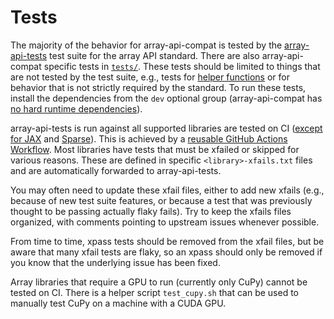 # Tests

The majority of the behavior for array-api-compat is tested by the
[array-api-tests](https://github.com/data-apis/array-api-tests) test suite for
the array API standard. There are also array-api-compat specific tests in
[`tests/`](https://github.com/data-apis/array-api-compat/tree/main/tests).
These tests should be limited to things that are not tested by the test suite,
e.g., tests for [helper functions](../helper-functions.rst) or for behavior
that is not strictly required by the standard. To run these tests, install the
dependencies from the `dev` optional group (array-api-compat has [no hard
runtime dependencies](no-dependencies)).

array-api-tests is run against all supported libraries are tested on CI
([except for JAX](jax-support) and [Sparse](sparse-support)). This is achieved
by a [reusable GitHub Actions
Workflow](https://github.com/data-apis/array-api-compat/blob/main/.github/workflows/array-api-tests.yml).
Most libraries have tests that must be xfailed or skipped for various reasons.
These are defined in specific `<library>-xfails.txt` files and are
automatically forwarded to array-api-tests.

You may often need to update these xfail files, either to add new xfails
(e.g., because of new test suite features, or because a test that was
previously thought to be passing actually flaky fails). Try to keep the xfails
files organized, with comments pointing to upstream issues whenever possible.

From time to time, xpass tests should be removed from the xfail files, but be
aware that many xfail tests are flaky, so an xpass should only be removed if
you know that the underlying issue has been fixed.

Array libraries that require a GPU to run (currently only CuPy) cannot be
tested on CI. There is a helper script `test_cupy.sh` that can be used to
manually test CuPy on a machine with a CUDA GPU.
